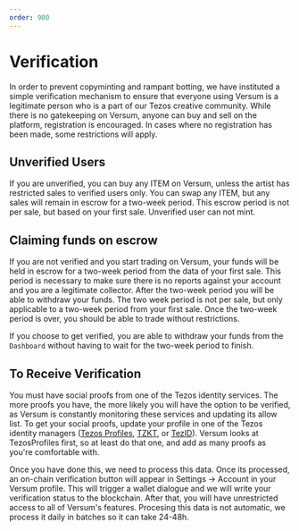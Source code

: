 ```yaml
---
order: 900
---
```

# Verification

In order to prevent copyminting and rampant botting, we have instituted a simple verification mechanism to ensure that everyone using Versum is a legitimate person who is a part of our Tezos creative community. While there is no gatekeeping on Versum, anyone can buy and sell on the platform, registration is encouraged. In cases where no registration has been made, some restrictions will apply.

## Unverified Users

If you are unverified, you can buy any ITEM on Versum, unless the artist has restricted sales to verified users only. You can swap any ITEM, but any sales will remain in escrow for a two-week period. This escrow period is not per sale, but based on your first sale. Unverified user can not mint.

## Claiming funds on escrow

If you are not verified and you start trading on Versum, your funds will be held in escrow for a two-week period from the data of your first sale. This period is necessary to make sure there is no reports against your account and you are a legitimate collector. After the two-week period you will be able to withdraw your funds. The two week period is not per sale, but only applicable to a two-week period from your first sale. Once the two-week period is over, you should be able to trade without restrictions.

If you choose to get verified, you are able to withdraw your funds from the `Dashboard` without having to wait for the two-week period to finish.

## To Receive Verification

You must have social proofs from one of the Tezos identity services. The more proofs you have, the more likely you will have the option to be verified, as Versum is constantly monitoring these services and updating its allow list. To get your social proofs, update your profile in one of the Tezos identity managers ([Tezos Profiles](https://tzprofiles.com/), [TZKT](https://tzkt.io), or [TezID](https://tezid.net/)). Versum looks at TezosProfiles first, so at least do that one, and add as many proofs as you're comfortable with.

Once you have done this, we need to process this data. Once its processed, an on-chain verification button will appear in Settings -> Account in your Versum profile. This will trigger a wallet dialogue and we will write your verification status to the blockchain. After that, you will have unrestricted access to all of Versum's features. Procesing this data is not automatic, we process it daily in batches so it can take 24-48h.
